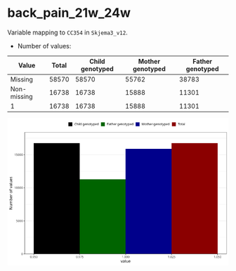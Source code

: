 # back_pain_21w_24w
Variable mapping to `CC354` in `Skjema3_v12`.
- Number of values:

| Value | Total | Child genotyped | Mother genotyped | Father genotyped |
| ----- | ----- | --------------- | ---------------- | ---------------- |
| Missing | 58570 | 58570 | 55762 | 38783 |
| Non-missing | 16738 | 16738 | 15888 | 11301 |
| 1 | 16738 | 16738 | 15888 | 11301 |



![](back_pain_21w_24w_n.png)



